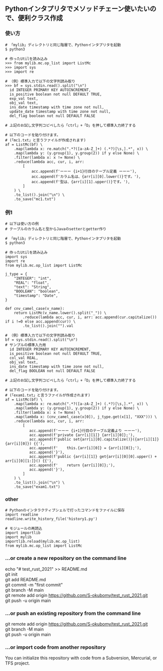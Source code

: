 ## Pythonインタプリタでメソッドチェーン使いたいので、便利クラス作成

### 使い方
```
# 「mylib」ディレクトリと同じ階層で、Pythonインタプリタを起動
$ python3

# 作ったUtilを読み込み
>>> from mylib.mc.op_list import ListMc
>>> import sys
>>> import re

# （例）標準入力で以下の文字列読み取り
>>> bf = sys.stdin.read().split("\n")
  id INTEGER PRIMARY KEY AUTOINCREMENT,
  is_positive boolean not null DEFAULT TRUE,
  exp_val text,
  obj_val text,
  ins_date timestamp with time zone not null,
  update_date timestamp with time zone not null,
  del_flag boolean not null DEFAULT FALSE

# 上記のお試し文字列コピペしたら「ctrl」+「D」を押して標準入力終了する

# 以下のコードを貼り付けます。
# (「mc1.txt」と言うファイルが作成されます)
af = ListMc(bf) \
    .map(lambda x: re.match(".*?([a-zA-Z_]+) (.*?)[\s,].*", x)) \
    .map(lambda y: (y.group(1), y.group(2)) if y else None) \
    .filter(lambda x: x != None) \
    .reduce(lambda acc, cur, i, arr:
        [
            acc.append(f'ーーー {i+1}行目のテーブル定義 ーーー'),
            acc.append(f'カラム名は、{arr[i][0].lower()}です。'),
            acc.append(f'型は、{arr[i][1].upper()}です。'),
        ]
    ) \
    .to_list().join("\n") \
    .to_save("mc1.txt")
```

### 例1
```
# 以下は使い方の例
# テーブルのカラム名と型からJavaのsetterとgetter作り

# 「mylib」ディレクトリと同じ階層で、Pythonインタプリタを起動
$ python3

# 作ったUtilを読み込み
import sys
import re
from mylib.mc.op_list import ListMc

j_type = {
    "INTEGER": "int",
    "REAL": "float",
    "text": "String",
    "BOOLEAN": "boolean",
    "timestamp": "Date",
}

def cnv_camel_case(v_name):
    return ListMc(v_name.lower().split("_")) \
        .reduce(lambda acc, cur, i, arr: acc.append(cur.capitalize()) if i !=0 else acc.append(cur)) \
        .to_list().join("").val

# （例）標準入力で以下の文字列読み取り
bf = sys.stdin.read().split("\n")
# サンプルの標準入力用
  id INTEGER PRIMARY KEY AUTOINCREMENT,
  is_positive boolean not null DEFAULT TRUE,
  col_val REAL,
  obj_val text,
  ins_date timestamp with time zone not null,
  del_flag BOOLEAN not null DEFAULT FALSE

# 上記のお試し文字列コピペしたら「ctrl」+「D」を押して標準入力終了する

# 以下のコードを貼り付けます。
# (「exam1.txt」と言うファイルが作成されます)
af = ListMc(bf) \
    .map(lambda x: re.match(".*?([a-zA-Z_]+) (.*?)[\s,].*", x)) \
    .map(lambda y: (y.group(1), y.group(2)) if y else None) \
    .filter(lambda x: x != None) \
    .map(lambda x: (cnv_camel_case(x[0]), j_type.get(x[1], "XXX"))) \
    .reduce(lambda acc, cur, i, arr:
        [           
           acc.append(f'ーーー {i+1}行目のテーブル定義より ーーー'),
           acc.append(f'private {arr[i][1]} {arr[i][0]};'),
           acc.append(f'public set{arr[i][0].capitalize()}({arr[i][1]} {arr[i][0]}) {{'),
           acc.append(f'    this.{arr[i][0]} = {arr[i][0]};'),
           acc.append('}'),
           acc.append(f'public {arr[i][1]} get{arr[i][0][0].upper() + arr[i][0][1:]}() {{'),
           acc.append(f'    return {arr[i][0]};'),
           acc.append('}'),
        ]
    ) \
    .to_list().join("\n") \
    .to_save("exam1.txt")

```

### other 
```
# Pythonのインタラクティブシェルで打ったコマンドをファイルに保存
import readline
readline.write_history_file('history1.py')

# モジュールの再読込
import importlib
import mylib
importlib.reload(mylib.mc.op_list)
from mylib.mc.op_list import ListMc
```

### …or create a new repository on the command line
echo "# test_rust_2021" >> README.md  
git init  
git add README.md  
git commit -m "first commit"  
git branch -M main  
git remote add origin https://github.com/S-okubomy/test_rust_2021.git  
git push -u origin main  

### …or push an existing repository from the command line
git remote add origin https://github.com/S-okubomy/test_rust_2021.git  
git branch -M main  
git push -u origin main  

### …or import code from another repository
You can initialize this repository with code from a Subversion, Mercurial, or TFS project.  